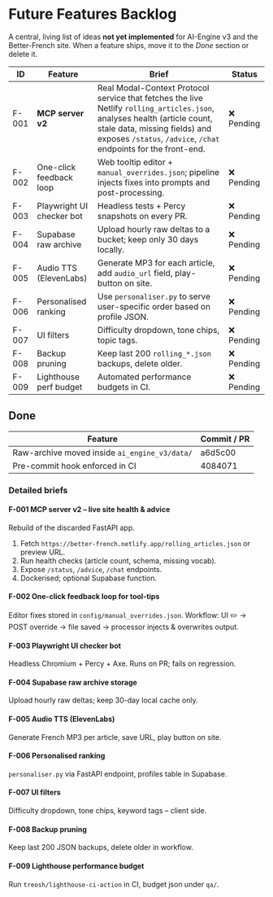 # Future Features Backlog

A central, living list of ideas **not yet implemented** for AI-Engine v3 and the Better-French site.  When a feature ships, move it to the _Done_ section or delete it.

| ID | Feature | Brief | Status |
|----|---------|-------|--------|
| F-001 | **MCP server v2** | Real Modal-Context Protocol service that fetches the live Netlify `rolling_articles.json`, analyses health (article count, stale data, missing fields) and exposes `/status`, `/advice`, `/chat` endpoints for the front-end. | ❌ Pending |
| F-002 | One-click feedback loop | Web tooltip editor + `manual_overrides.json`; pipeline injects fixes into prompts and post-processing. | ❌ Pending |
| F-003 | Playwright UI checker bot | Headless tests + Percy snapshots on every PR. | ❌ Pending |
| F-004 | Supabase raw archive | Upload hourly raw deltas to a bucket; keep only 30 days locally. | ❌ Pending |
| F-005 | Audio TTS (ElevenLabs) | Generate MP3 for each article, add `audio_url` field, play-button on site. | ❌ Pending |
| F-006 | Personalised ranking | Use `personaliser.py` to serve user-specific order based on profile JSON. | ❌ Pending |
| F-007 | UI filters | Difficulty dropdown, tone chips, topic tags. | ❌ Pending |
| F-008 | Backup pruning | Keep last 200 `rolling_*.json` backups, delete older. | ❌ Pending |
| F-009 | Lighthouse perf budget | Automated performance budgets in CI. | ❌ Pending |

## Done

| Feature | Commit / PR |
|---------|-------------|
| Raw-archive moved inside `ai_engine_v3/data/` | a6d5c00 |
| Pre-commit hook enforced in CI | 4084071 |

### Detailed briefs

#### F-001 MCP server v2 – live site health & advice
Rebuild of the discarded FastAPI app.
1. Fetch `https://better-french.netlify.app/rolling_articles.json` or preview URL.
2. Run health checks (article count, schema, missing vocab).
3. Expose `/status`, `/advice`, `/chat` endpoints.
4. Dockerised; optional Supabase function.

#### F-002 One-click feedback loop for tool-tips
Editor fixes stored in `config/manual_overrides.json`.
Workflow: UI ✏️ → POST override → file saved → processor injects & overwrites output.

#### F-003 Playwright UI checker bot
Headless Chromium + Percy + Axe. Runs on PR; fails on regression.

#### F-004 Supabase raw archive storage
Upload hourly raw deltas; keep 30-day local cache only.

#### F-005 Audio TTS (ElevenLabs)
Generate French MP3 per article, save URL, play button on site.

#### F-006 Personalised ranking
`personaliser.py` via FastAPI endpoint, profiles table in Supabase.

#### F-007 UI filters
Difficulty dropdown, tone chips, keyword tags – client side.

#### F-008 Backup pruning
Keep last 200 JSON backups, delete older in workflow.

#### F-009 Lighthouse performance budget
Run `treosh/lighthouse-ci-action` in CI, budget json under `qa/`. 